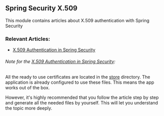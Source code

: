 ## Spring Security X.509

This module contains articles about X.509 authentication with Spring Security 

### Relevant Articles:
- [X.509 Authentication in Spring Security](https://www.baeldung.com/x-509-authentication-in-spring-security)

###### Note for the [X.509 Authentication in Spring Security](https://www.baeldung.com/x-509-authentication-in-spring-security):
All the ready to use certificates are located in the [store](store) directory. The application is already configured to use these files. 
This means the app works out of the box.

However, it's highly recommended that you follow the article step by step and generate all the needed files by yourself. 
This will let you understand the topic more deeply. 